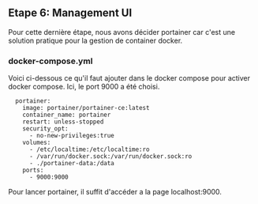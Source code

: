 ## Etape 6: Management UI
Pour cette dernière étape, nous avons décider portainer car c'est une solution
pratique pour la gestion de container docker.

### docker-compose.yml

Voici ci-dessous ce qu'il faut ajouter dans le docker compose
pour activer docker compose. Ici, le port 9000 a été choisi.
```
  portainer:
    image: portainer/portainer-ce:latest
    container_name: portainer
    restart: unless-stopped
    security_opt:
      - no-new-privileges:true
    volumes:
      - /etc/localtime:/etc/localtime:ro
      - /var/run/docker.sock:/var/run/docker.sock:ro
      - ./portainer-data:/data
    ports:
      - 9000:9000
```

Pour lancer portainer, il suffit d'accéder a la page localhost:9000.